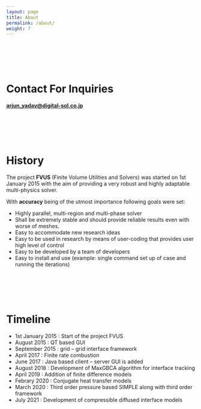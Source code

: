 ```yaml
---
layout: page
title: About
permalink: /about/
weight: 7
---
```

<br/><br/>
<br/><br/>
# Contact For Inquiries

**arjun_yadav@digital-sol.co.jp**

<br/><br/>
<br/><br/>
# **History**

The project **FVUS** (Finite Volume Utilities and Solvers)  was started on 1st January 2015 with the aim of providing a very robust and highly adaptable multi-physics solver. 

 With **accuracy** being of the utmost importance following goals were set: 
- Highly parallel, multi-region and multi-phase solver
- Shall be extremely stable and should provide reliable results even with worse of meshes.
- Easy to accommodate new research ideas
- Easy to be used in research by means of user-coding that provides user high level of control
- Easy to be developed by a team of developers
- Easy to install and use (example: single command set up of case and running the iterations)

<br/><br/>
<br/><br/>
# Timeline 

- 1st January 2015 : Start of the project FVUS
- August 2015 : QT based GUI
- September 2015 : grid – grid interface framework
- April 2017 :  Finite rate combustion
- June 2017 : Java based client – server GUI is added
-  August 2018 : Development of MaxGBCA algorithm for interface tracking
-  April 2019 : Addition of finite difference models
- Febrary 2020 : Conjugate heat transfer models
- March 2020 : Third order pressure based SIMPLE along with third order framework
- July 2021 : Development of compressible diffused interface models

